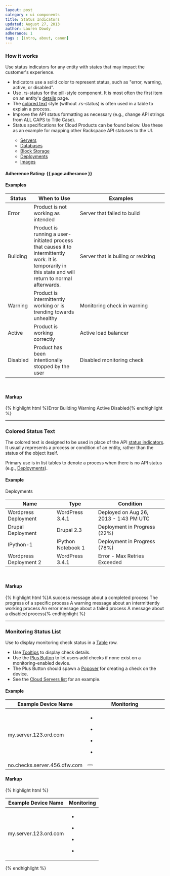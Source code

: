 ```yaml
---
layout: post
category : ui components
title: Status Indicators
updated: August 27, 2013
author: Lauren Dowdy
adherance: 1
tags : [intro, about, canon]
---
```

<div class="rs-row">
	<div class="span-3">
		<h3>How it works</h3>
		<p>Use status indicators for any entity with states that may impact the customer's experience.</p>
		<ul>
			<li>Indicators use a solid color to represent status, such as "error, warning, active, or disabled".</li>
			<li>Use .rs-status for the pill-style component. It is most often the first item on an entity's <a href="#details">details</a> page.</li>
      <li>The <a href="#colored-text">colored text</a> style (without .rs-status) is often used in a table to explain a process.</li>
			<li>Improve the API status formatting as necessary (e.g., change API strings from ALL CAPS to Title Case).</li>
			<li>Status specifications for Cloud Products can be found below. Use these as an example for mapping other Rackspace API statuses to the UI.</li>
			<ul>
				<li><a href="https://one.rackspace.com/display/reach/Cloud+Servers+Status+Specification">Servers</a></li>
				<li><a href="https://one.rackspace.com/display/reach/Cloud+Database+Status+Specification">Databases</a></li>
				<li><a href="https://one.rackspace.com/display/reach/Block+Storage+Status+Specification">Block Storage</a></li>
				<li><a href="https://one.rackspace.com/display/reach/Deployments+Status+Specification">Deployments</a></li>
				<li><a href="https://one.rackspace.com/display/reach/Images+Status+Specification">Images</a></li>
			</ul>
		</ul>
		<h4>Adherence Rating: {{ page.adherance }} <span class="rs-icon-help tip" title="{{ site.adherenceRatings[page.adherance] | escape }}"></span> </h4>
	</div>
	<div class="list-table span-8 offset-1">
		<h4>Examples</h4>
      <table>
        <thead>
          <tr>
            <th>
              <span class="table-sort-text">Status</span>
              <span class="table-sort-indicator"></span>
              </a>
            </th>
            <th>
              <span class="table-sort-text">When to Use</span>
              <span class="table-sort-indicator"></span>
              </a>
            </th>
            <th style="width: 260px">
              <span class="table-sort-text">Examples</span>
              <span class="table-sort-indicator"></span>
              </a>
            </th>
          </tr>
        </thead>
        <tbody>
          <tr>
            <td>
              <span class="rs-status rs-status-error">Error</span>
            </td>
            <td>Product is not working as intended</td>
            <td>Server that failed to build</td>
          </tr>
          <tr>
            <td>
              <span class="rs-status rs-status-processing">Building</span>
            </td>
            <td>Product is running a user-initiated process that causes it to intermittently work. It is temporarily in this state and will return to normal afterwards.</td>
            <td>Server that is builing or resizing</td>
          </tr>
          <tr>
            <td>
              <span class="rs-status rs-status-warning">Warning</span>
            </td>
            <td>Product is intermittently working or is trending towards unhealthy</td>
            <td>Monitoring check in warning</td>
          </tr>
          <tr>
            <td>
              <span class="rs-status rs-status-ok">Active</span>
            </td>
            <td>Product is working correctly</td>
            <td>Active load balancer</td>
          </tr>
          <tr>
            <td>
              <span class="rs-status rs-status-disabled">Disabled</span>
            </td>
            <td>Product has been intentionally stopped by the user</td>
            <td>Disabled monitoring check</td>
          </tr>
        </tbody>
      </table>
      <br />
      <h4 class="markup-margin">Markup</h4>
    {% highlight html %}<span class="rs-status rs-status-error">Error</span>
<span class="rs-status rs-status-processing">Building</span>
<span class="rs-status rs-status-warning">Warning</span>
<span class="rs-status rs-status-ok">Active</span>
<span class="rs-status rs-status-disabled">Disabled</span>{% endhighlight %}
	</div>
</div>
<hr class="subsection-divider" id="colored-text">
<h3>Colored Status Text</h3>
<div class="rs-row">
  <div class="span-3">
    <p>The colored text is designed to be used in place of the API <a href="#status-indicators">status indicators</a>. It usually represents a process or condition of an entity, rather than the status of the object itself.</p>
    <p>Primary use is in list tables to denote a process when there is no API status (e.g., <a href="https://one.rackspace.com/display/reach/Deployments+Status+Specification">Deployments</a>).</p>
    </ul>
  </div>
  <div class="list-table span-8 offset-1">
    <h4>Example</h4>
    <div class="rs-panel rs-content" style="margin-top: 0px">
      <div class="rs-detail-section">
        <div class="rs-detail-section-header">
          <div class="rs-detail-section-title">Deployments</div>
        </div>
        <div class="rs-detail-section-body">
          <table>
            <thead>
              <tr>
                <th>
                  <span class="table-sort-text">Name</span>
                  <span class="table-sort-indicator"></span>
                  </a>
                </th>
                <th>
                  <span class="table-sort-text">Type</span>
                  <span class="table-sort-indicator"></span>
                  </a>
                </th>
                <th>
                  <span class="table-sort-text">Condition</span>
                  <span class="table-sort-indicator"></span>
                  </a>
                </th>
              </tr>
            </thead>
            <tbody>
              <tr class="width: 260px">
                <td>Wordpress Deployment</td>
                <td>WordPress 3.4.1</td>
                <td>
                  <span class="rs-status-ok">Deployed on Aug 26, 2013 - 1:43 PM UTC</span>
                </td>
              </tr>
              <tr>
                <td>Drupal Deployment</td>
                <td>Drupal 2.3</td>
                <td>
                  <span class="rs-status-processing">Deployment in Progress (22%)</span>
                </td>
              </tr>
              <tr>
                <td>IPython-1</td>
                <td>IPython Notebook 1</td>
                <td>
                  <span class="rs-status-processing">Deployment in Progress (78%)</span>
                </td>
              </tr>
              <tr>
                <td>Wordpress Deployment 2</td>
                <td>WordPress 3.4.1</td>
                <td>
                  <span class="rs-status-error">Error - Max Retries Exceeded</span>
                </td>
              </tr>
            </tbody>
          </table>
        </div>
      </div>
    </div>
    <br />
    <h4 class="markup-margin">Markup</h4>
    {% highlight html %}<span class="rs-status-ok">A success message about a completed process</span>
<span class="rs-status-processing">The progress of a specific process</span>
<span class="rs-status-warning">A warning message about an intermittently working process</span>
<span class="rs-status-error">An error message about a failed process</span>
<span class="rs-status-disabled">A message about a disabled process</span>{% endhighlight %}
  </div>

</div>
<hr class="subsection-divider" id="monitoring-status-list">
<h3>Monitoring Status List</h3>
<div class="rs-row">
  <div class="span-3">
    <p>Use to display monitoring check status in a <a href="#tables">Table</a> row.</p>
    <ul>
      <li>Use <a href="#tooltips">Tooltips</a> to display check details.</li>
      <li>Use the <a href="#plus-button">Plus Button</a> to let users add checks if none exist on a monitoring-enabled device.</li>
      <li>The Plus Button should spawn a <a href="#popover">Popover</a> for creating a check on the device.</li>
      <li>See the <a href="{{ site.baseurl }}/demos" target="_blank">Cloud Servers list</a> for an example.</li>
    </ul>
  </div>
  <div class="span-8 offset-1">
    <h4 class="example-margin">Example</h4>
    <table class="rs-list-table">
      <thead>
        <tr>
          <th style="width: 50%;">Example Device Name</th>
          <th>Monitoring</th>
        </tr>
      </thead>
      <tbody>
        <tr>
          <td>my.server.123.ord.com</td>
          <td class="rs-table-status-list">
            <ul class="rs-status-list">
              <li class="rs-status-list-item">
                <div class="rs-icon-status rs-status-ok"></div>
              </li>
              <li class="rs-status-list-item">
                <div class="rs-icon-status rs-status-warning"></div>
              </li>
              <li class="rs-status-list-item">
                <div class="rs-icon-status rs-status-error"></div>
              </li>
              <li class="rs-status-list-item">
                <div class="rs-icon-status rs-status-disabled"></div>
              </li>
            </ul>
          </td>
        </tr>
        <tr>
          <td>no.checks.server.456.dfw.com</td>
          <td>
            <button class="rs-plus"></button>
          </td>
        </tr>
      </tbody>
    </table>
  <h4 class="markup-margin">Markup</h4>
  {% highlight html %}<table class="rs-list-table">
  <thead>
    <tr>
      <th>Example Device Name</th>
      <th>Monitoring</th>
    </tr>
  </thead>
  <tbody>
    <tr>
      <td>my.server.123.ord.com</td>
      <td class="rs-table-status-list">
        <ul class="rs-status-list">
          <li class="rs-status-list-item">
            <div class="rs-icon-status rs-status-ok"></div>
          </li>
          <li class="rs-status-list-item">
            <div class="rs-icon-status rs-status-warning"></div>
          </li>
          <li class="rs-status-list-item">
            <div class="rs-icon-status rs-status-error"></div>
          </li>
          <li class="rs-status-list-item">
            <div class="rs-icon-status rs-status-disabled"></div>
          </li>
        </ul>
      </td>
    </tr>
  </tbody>
</table>{% endhighlight %}
  </div>
</div>
